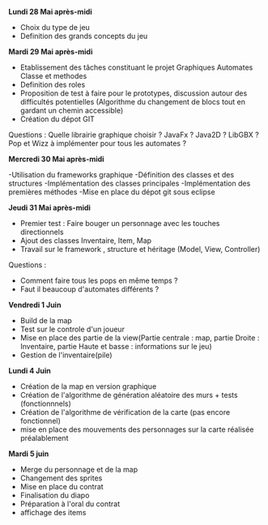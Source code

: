 **Lundi 28 Mai après-midi**
- Choix du type de jeu
- Definition des grands concepts du jeu


**Mardi 29 Mai après-midi**

- Etablissement des tâches constituant le projet
	Graphiques
	Automates
	Classe et methodes
- Definition des roles
- Proposition de test à faire pour le prototypes, discussion autour des difficultés potentielles (Algorithme du changement de blocs tout en gardant un chemin accessible) 
- Création du dépot GIT


Questions : Quelle librairie graphique choisir ? JavaFx ? Java2D ? LibGBX ? 
	    Pop et Wizz à implémenter pour tous les automates ?


**Mercredi 30 Mai après-midi**

-Utilisation du frameworks graphique 
-Définition des classes et des structures
-Implémentation des classes principales
-Implémentation des premières méthodes
-Mise en place du dépot git sous eclipse

**Jeudi 31 Mai après-midi**
- Premier test : Faire bouger un personnage avec les touches directionnels
- Ajout des classes Inventaire, Item, Map
- Travail sur le framework , structure et héritage (Model, View, Controller)

Questions : 
- Comment faire tous les pops en même temps ? 
- Faut il beaucoup d'automates différents ? 

**Vendredi 1 Juin**
- Build de la map
- Test sur le controle d'un joueur
- Mise en place des partie de la view(Partie centrale : map, partie Droite : Inventaire, partie Haute et basse : informations sur le jeu)
- Gestion de l'inventaire(pile)

**Lundi 4 Juin**
- Création de la map en version graphique
- Création de l'algorithme de génération aléatoire des murs + tests (fonctionnnels)
- Création de l'algorithme de vérification de la carte (pas encore fonctionnel)
- mise en place des mouvements des personnages sur la carte réalisée préalablement

**Mardi 5 juin**
- Merge du personnage et de la map 
- Changement des sprites 
- Mise en place du contrat 
- Finalisation du diapo
- Préparation à l'oral du contrat
- affichage des items 
